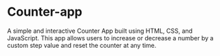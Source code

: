 # Counter-app
A simple and interactive Counter App built using HTML, CSS, and JavaScript. This app allows users to increase or decrease a number by a custom step value and reset the counter at any time. 
